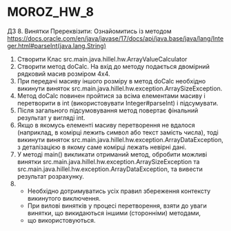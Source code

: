 # MOROZ_HW_8
ДЗ 8. Винятки
Пререквізити:
Ознайомитись із методом
https://docs.oracle.com/en/java/javase/17/docs/api/java.base/java/lang/Integer.html#parseInt(java.lang.String)
1. Створити Клас src.main.java.hillel.hw.ArrayValueCalculator
2. Створити метод doCalc. На вхід до методу подається двомірний рядковий масив розміром 4х4.
3. При передачі масиву іншого розміру в метод doCalc необхідно викинути виняток src.main.java.hillel.hw.exception.ArraySizeException.
4. Метод doCalc повинен пройтися за всіма елементами масиву і перетворити в int (використовувати Integer#parseInt) і підсумувати. 
5. Після загального підсумовування метод повертає фінальний результат у вигляді int.
6. Якщо в якомусь елементі масиву перетворення не вдалося (наприклад, в комірці лежить символ або текст замість числа), 
   тоді викинути виняток src.main.java.hillel.hw.exception.ArrayDataException, з деталізацією в якому саме комірці лежать невірні дані.
7. У методі main() викликати отриманий метод, обробити можливі винятки src.main.java.hillel.hw.exception.ArraySizeException та src.main.java.hillel.hw.exception.ArrayDataException, 
   та вивести результат розрахунку.
8. * Необхідно дотримуватись усіх правил збереження контексту викинутого виключення.
   * При вилові винятків у процесі перетворення, взяти до уваги винятки, що викидаються іншими (сторонніми) методами, 
   * що використовуються.